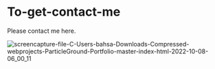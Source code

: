 # To-get-contact-me
Please contact me here. 



![screencapture-file-C-Users-bahsa-Downloads-Compressed-webprojects-ParticleGround-Portfolio-master-index-html-2022-10-08-06_00_11](https://user-images.githubusercontent.com/91798754/194708828-4d8e1bae-5067-449d-979f-446a4ed091bc.png)
